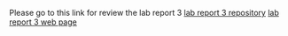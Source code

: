 Please go to this link for review the lab report 3
[lab report 3 repository](https://github.com/TooMuchFish/lab-report-3-week-6/blob/main/lab-report-3.md)
[lab report 3 web page](https://toomuchfish.github.io/lab-report-3-week-6/lab-report-3.html)
